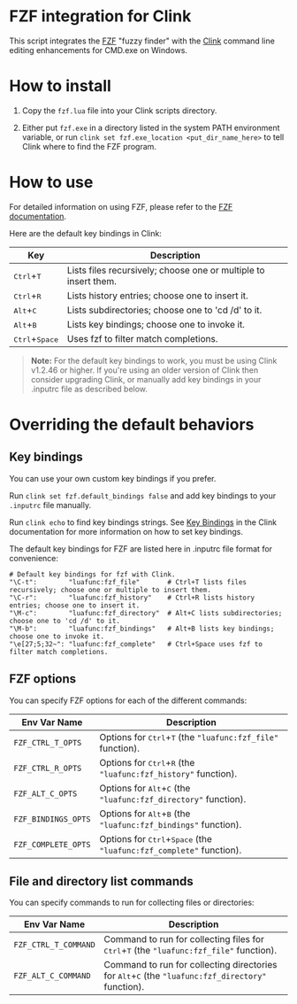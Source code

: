 # FZF integration for Clink

This script integrates the [FZF](https://nicedoc.io/junegunn/fzf) "fuzzy finder" with the [Clink](https://chrisant996.github.io/clink) command line editing enhancements for CMD.exe on Windows.

# How to install

1.  Copy the `fzf.lua` file into your Clink scripts directory.

2.  Either put `fzf.exe` in a directory listed in the system PATH environment variable, or run `clink set fzf.exe_location <put_dir_name_here>` to tell Clink where to find the FZF program.

# How to use

For detailed information on using FZF, please refer to the [FZF documentation](https://nicedoc.io/junegunn/fzf).

Here are the default key bindings in Clink:

Key | Description
-|-
<kbd>Ctrl</kbd>+<kbd>T</kbd>     | Lists files recursively; choose one or multiple to insert them.
<kbd>Ctrl</kbd>+<kbd>R</kbd>     | Lists history entries; choose one to insert it.
<kbd>Alt</kbd>+<kbd>C</kbd>      | Lists subdirectories; choose one to 'cd /d' to it.
<kbd>Alt</kbd>+<kbd>B</kbd>      | Lists key bindings; choose one to invoke it.
<kbd>Ctrl</kbd>+<kbd>Space</kbd> | Uses fzf to filter match completions.

> **Note:** For the default key bindings to work, you must be using Clink v1.2.46 or higher.  If you're using an older version of Clink then consider upgrading Clink, or manually add key bindings in your .inputrc file as described below.

# Overriding the default behaviors

## Key bindings

You can use your own custom key bindings if you prefer.

Run `clink set fzf.default_bindings false` and add key bindings to your `.inputrc` file manually.

Run `clink echo` to find key bindings strings.  See [Key Bindings](https://chrisant996.github.io/clink/clink.html#key-bindings) in the Clink documentation for more information on how to set key bindings.

The default key bindings for FZF are listed here in .inputrc file format for convenience:

```inputrc
# Default key bindings for fzf with Clink.
"\C-t":        "luafunc:fzf_file"       # Ctrl+T lists files recursively; choose one or multiple to insert them.
"\C-r":        "luafunc:fzf_history"    # Ctrl+R lists history entries; choose one to insert it.
"\M-c":        "luafunc:fzf_directory"  # Alt+C lists subdirectories; choose one to 'cd /d' to it.
"\M-b":        "luafunc:fzf_bindings"   # Alt+B lists key bindings; choose one to invoke it.
"\e[27;5;32~": "luafunc:fzf_complete"   # Ctrl+Space uses fzf to filter match completions.
```

## FZF options

You can specify FZF options for each of the different commands:

Env Var Name | Description
-|-
`FZF_CTRL_T_OPTS`   | Options for <kbd>Ctrl</kbd>+<kbd>T</kbd> (the `"luafunc:fzf_file"` function).
`FZF_CTRL_R_OPTS`   | Options for <kbd>Ctrl</kbd>+<kbd>R</kbd> (the `"luafunc:fzf_history"` function).
`FZF_ALT_C_OPTS`    | Options for <kbd>Alt</kbd>+<kbd>C</kbd> (the `"luafunc:fzf_directory"` function).
`FZF_BINDINGS_OPTS` | Options for <kbd>Alt</kbd>+<kbd>B</kbd> (the `"luafunc:fzf_bindings"` function).
`FZF_COMPLETE_OPTS` | Options for <kbd>Ctrl</kbd>+<kbd>Space</kbd> (the `"luafunc:fzf_complete"` function).

## File and directory list commands

You can specify commands to run for collecting files or directories:

Env Var Name | Description
-|-
`FZF_CTRL_T_COMMAND` | Command to run for collecting files for <kbd>Ctrl</kbd>+<kbd>T</kbd> (the `"luafunc:fzf_file"` function).
`FZF_ALT_C_COMMAND`  | Command to run for collecting directories for <kbd>Alt</kbd>+<kbd>C</kbd> (the `"luafunc:fzf_directory"` function).
